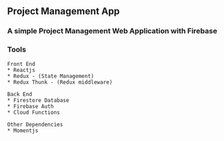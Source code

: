 ## Project Management App

### A simple Project Management Web Application with Firebase

### Tools

    Front End
    * Reactjs
    * Redux - (State Management) 
    * Redux Thunk - (Redux middleware)

    Back End  
    * Firestore Database
    * Firebase Auth
    * Cloud Functions

    Other Dependencies
    * Momentjs